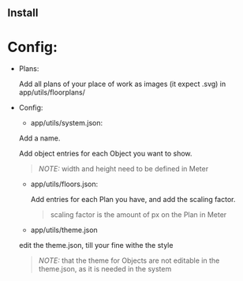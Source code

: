 ## Install

# Config:

* Plans:

   Add all plans of your place of work as images (it expect .svg) in app/utils/floorplans/

* Config:
  - app/utils/system.json:

   Add a name.

   Add object entries for each Object you want to show.
   > *NOTE:* width and height need to be defined in Meter

  - app/utils/floors.json:

    Add entries for each Plan you have, and add the scaling factor.

    > scaling factor is the amount of px on the Plan in Meter

  - app/utils/theme.json

   edit the theme.json, till your fine withe the style
   > *NOTE:* that the theme for Objects are not editable in the theme.json, as it is needed in the system
